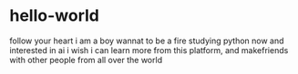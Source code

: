 # hello-world
follow your heart
i am a boy wannat to be a fire
studying python now and interested in ai 
i wish i can learn more from this platform, and makefriends with other people from all over the world
